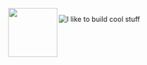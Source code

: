 <img align="left" width="100" height="100" src="https://i.imgur.com/YvgjKFF.png">

![I like to build cool stuff](https://i.imgur.com/YvgjKFF.png)
